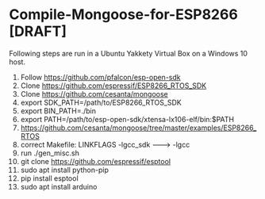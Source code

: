 # Compile-Mongoose-for-ESP8266 [DRAFT]

Following steps are run in a Ubuntu Yakkety Virtual Box on a Windows 10 host.

1. Follow https://github.com/pfalcon/esp-open-sdk
2. Clone https://github.com/espressif/ESP8266_RTOS_SDK
3. Clone https://github.com/cesanta/mongoose
4. export SDK_PATH=/path/to/ESP8266_RTOS_SDK
5. export BIN_PATH=./bin
6. export PATH=/path/to/esp-open-sdk/xtensa-lx106-elf/bin:$PATH
7. https://github.com/cesanta/mongoose/tree/master/examples/ESP8266_RTOS
8. correct Makefile: LINKFLAGS -lgcc_sdk ---> -lgcc
9. run ./gen_misc.sh 
10. git clone https://github.com/espressif/esptool
11. sudo apt install python-pip
12. pip install esptool
13. sudo apt install arduino
